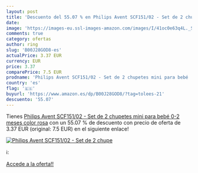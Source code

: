 ```yaml
---
layout: post
title: 'Descuento del 55.07 % en Philips Avent SCF151/02 - Set de 2 chupe'
date: 
image: 'https://images-eu.ssl-images-amazon.com/images/I/41oc0e63q4L._SL200_.jpg'
comments: true
category: ofertas
author: ring
slug: 'B00J28GOD8-es'
actualPrice: 3.37 EUR
currency: EUR
price: 3.37
comparePrice: 7.5 EUR
prodname: 'Philips Avent SCF151/02 - Set de 2 chupetes mini para bebé  0-2 meses  color rosa'
country: 'es'
flag: '🇪🇸'
buyurl: 'https://www.amazon.es/dp/B00J28GOD8/?tag=tolees-21'
descuento: '55.07'
---
```


Tienes [Philips Avent SCF151/02 - Set de 2 chupetes mini para bebé  0-2 meses  color rosa](https://www.amazon.es/dp/B00J28GOD8/?tag=tolees-21) con un 55.07 % de descuento con precio de oferta de 3.37 EUR (original: 7.5 EUR) en el siguiente enlace!

[![Philips Avent SCF151/02 - Set de 2 chupe](https://images-eu.ssl-images-amazon.com/images/I/41oc0e63q4L._SL200_.jpg)](https://www.amazon.es/dp/B00J28GOD8/?tag=tolees-21)

ℹ️:


[Accede a la oferta!!](https://www.amazon.es/dp/B00J28GOD8/?tag=tolees-21)
